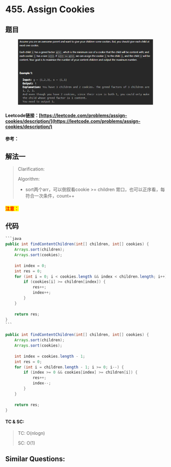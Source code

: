 # 455. Assign Cookies

## 题目

<figure><img src="../../.gitbook/assets/image (1) (1) (1) (1) (1) (1) (1) (1) (1).png" alt=""><figcaption></figcaption></figure>

#### Leetcode链接：[https://leetcode.com/problems/assign-cookies/description/](https://leetcode.com/problems/assign-cookies/description/)

#### 参考：

## 解法一

> Clarification:&#x20;
>
> Algorithm:&#x20;
>
> * sort两个arr，可以倒叙看cookie >= children 胃口，也可以正序看，每符合一次条件，count++

#### <mark style="color:red;">注意：</mark>

## 代码

````java
```java
public int findContentChildren(int[] children, int[] cookies) {
    Arrays.sort(children);
    Arrays.sort(cookies);

    int index = 0;
    int res = 0;
    for (int i = 0; i < cookies.length && index < children.length; i++) {
        if (cookies[i] >= children[index]) {
            res++;
            index++;
        }
    }

    return res;
}
```
````

```java
public int findContentChildren(int[] children, int[] cookies) {
    Arrays.sort(children);
    Arrays.sort(cookies);

    int index = cookies.length - 1;
    int res = 0;
    for (int i = children.length - 1; i >= 0; i--) {
        if (index >= 0 && cookies[index] >= children[i]) {
            res++;
            index--;
        }
    }

    return res;
}
```

#### TC & SC:&#x20;

> TC: O(nlogn)
>
> SC: O(1)

## **Similar Questions:**&#x20;
